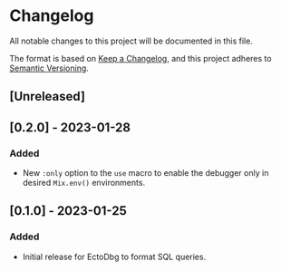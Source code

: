# Changelog

All notable changes to this project will be documented in this file.

The format is based on [Keep a Changelog](https://keepachangelog.com/en/1.0.0/),
and this project adheres to [Semantic Versioning](https://semver.org/spec/v2.0.0.html).

## [Unreleased]

## [0.2.0] - 2023-01-28

### Added

- New `:only` option to the `use` macro to enable the debugger only in desired `Mix.env()` environments.

## [0.1.0] - 2023-01-25

### Added

- Initial release for EctoDbg to format SQL queries.
